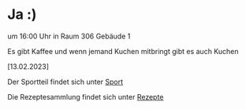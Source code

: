 
# Ja :)


um 16:00 Uhr in Raum 306 Gebäude 1

Es gibt Kaffee und wenn jemand Kuchen mitbringt gibt es auch Kuchen



<!---![image] Ein Bild vielleicht?als -->

[13.02.2023]


Der Sportteil findet sich unter [Sport](/sport.md)

Die Rezeptesammlung findet sich unter [Rezepte](/rezepte.md)



